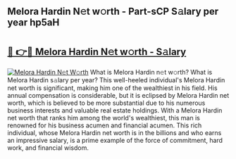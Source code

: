 ## Melora Hardin N𝚎t w𝚘rth - Part-sCP S𝚊lary per year hp5aH

# <h2><a href="http://gc543rm.nevu.top/?p=Melora+Hardin">🔗 👉🔴 Melora Hardin N𝚎t w𝚘rth - S𝚊lary</a></h2>

[![Melora Hardin N𝚎t W𝚘rth](https://i.imgur.com/Oavwk0R.jpeg)](http://gc543rm.nevu.top/?p=Melora+Hardin)
What is Melora Hardin n𝚎t w𝚘rth? What is Melora Hardin s𝚊lary per year?
This well-heeled individual's Melora Hardin net worth is significant, making him one of the wealthiest in his field. His annual compensation is considerable, but it is eclipsed by Melora Hardin net worth, which is believed to be more substantial due to his numerous business interests and valuable real estate holdings. With a Melora Hardin net worth that ranks him among the world's wealthiest, this man is renowned for his business acumen and financial acumen. This rich individual, whose Melora Hardin net worth is in the billions and who earns an impressive salary, is a prime example of the force of commitment, hard work, and financial wisdom.
